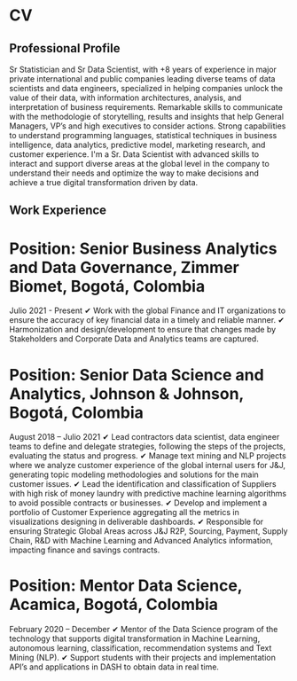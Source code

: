 # CV
## Professional Profile

Sr Statistician and Sr Data Scientist, with +8 years of experience in major private international and public companies leading diverse teams of data scientists and data engineers, specialized in helping companies unlock the value of their data, with information architectures, analysis, and interpretation of business requirements. Remarkable skills to
communicate with the methodologie of storytelling, results and insights that help General Managers, VP’s and high executives to consider actions. Strong capabilities to understand programming languages, statistical techniques in business intelligence, data analytics, predictive model, marketing research, and customer experience. I'm a Sr. Data
Scientist with advanced skills to interact and support diverse areas at the global level in the company to understand their needs and optimize the way to make decisions and achieve a true digital transformation driven by data.

## Work Experience

# Position: Senior Business Analytics and Data Governance, Zimmer Biomet, Bogotá, Colombia
Julio 2021 - Present
✔ Work with the global Finance and IT organizations to ensure the accuracy of key financial data in a timely
and reliable manner.
✔ Harmonization and design/development to ensure that changes made by Stakeholders and Corporate Data
and Analytics teams are captured.

# Position: Senior Data Science and Analytics, Johnson & Johnson, Bogotá, Colombia
August 2018 – Julio 2021
✔ Lead contractors data scientist, data engineer teams to define and delegate strategies, following the steps
of the projects, evaluating the status and progress.
✔ Manage text mining and NLP projects where we analyze customer experience of the global internal users
for J&J, generating topic modeling methodologies and solutions for the main customer issues.
✔ Lead the identification and classification of Suppliers with high risk of money laundry with predictive
machine learning algorithms to avoid possible contracts or businesses.
✔ Develop and implement a portfolio of Customer Experience aggregating all the metrics in visualizations
designing in deliverable dashboards.
✔ Responsible for ensuring Strategic Global Areas across J&J R2P, Sourcing, Payment, Supply Chain, R&D
with Machine Learning and Advanced Analytics information, impacting finance and savings contracts.

# Position: Mentor Data Science, Acamica, Bogotá, Colombia
February 2020 – December
✔ Mentor of the Data Science program of the technology that supports digital transformation in Machine
Learning, autonomous learning, classification, recommendation systems and Text Mining (NLP).
✔ Support students with their projects and implementation API’s and applications in DASH to obtain data in
real time.
